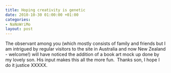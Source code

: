 ```yaml
---
title: Hoping creativity is genetic
date: 2010-10-30 01:00:00 +01:00
categories:
- NaNoWriMo
layout: post
---
```


The observant among you (which mostly consists of family and friends but I am intrigued by regular visitors to the site in Australia and now New Zealand - welcome!) will have noticed the addition of a book art mock up done by my lovely son. His input makes this all the more fun.  Thanks son, I hope I do it justice XXXXX.
